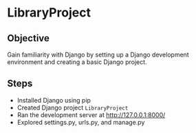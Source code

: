 # LibraryProject

## Objective
Gain familiarity with Django by setting up a Django development environment and creating a basic Django project.

## Steps
- Installed Django using pip
- Created Django project `LibraryProject`
- Ran the development server at http://127.0.0.1:8000/
- Explored settings.py, urls.py, and manage.py
